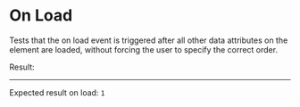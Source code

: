 # On Load

Tests that the on load event is triggered after all other data attributes on the element are loaded, without forcing the user to specify the correct order.

<div data-signals-result="0" data-on-signals-change-fetching="$result = 1" data-on-load="@get('/tests/on_load/data')" data-indicator="$fetching">
  Result:
  <code id="result" data-text="$result"></code>
  <hr />
  Expected result on load: <code>1</code>
</div>